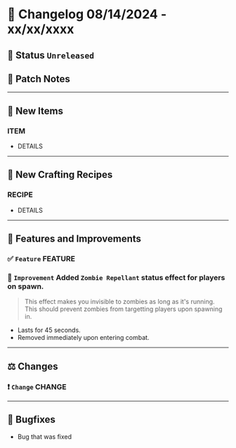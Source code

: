 # :bookmark_tabs:  Changelog 08/14/2024 - xx/xx/xxxx

## :red_circle: Status `Unreleased`
<!-- ## :green_circle: Status `Released` -->

## :speech_balloon: Patch Notes

________

## :gun: New Items

### ITEM
- DETAILS

________

## :thread: New Crafting Recipes

### RECIPE
- DETAILS

________

## :loudspeaker: Features and Improvements


### :white_check_mark: `Feature` FEATURE

### :arrow_up_small: `Improvement` Added `Zombie Repellant` status effect for players on spawn.
> This effect makes you invisible to zombies as long as it's running. This should prevent zombies from targetting players
> upon spawning in.
- Lasts for 45 seconds.
- Removed immediately upon entering combat.

________

## :balance_scale: Changes

### :exclamation: `Change` CHANGE

________

## :bug: Bugfixes
- Bug that was fixed
